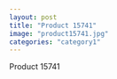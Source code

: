 ```yaml
---
layout: post
title: "Product 15741"
image: "product15741.jpg"
categories: "category1"
---
```

Product 15741
